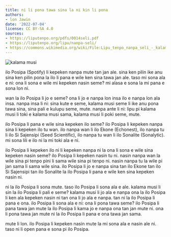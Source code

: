 ```yaml
---
title: ni li pona tawa sina la ni kin li pona
authors:
- lon Jawin
date: '2022-07-04'
license: CC BY-SA 4.0
sources:
- https://liputenpo.org/pdfs/0014seli.pdf
- https://liputenpo.org/lipu/nanpa-seli/
- https://commons.wikimedia.org/wiki/File:Lipu_tenpo_nanpa_seli_-_kalama_musi.png
---
```


![kalama musi](https://upload.wikimedia.org/wikipedia/commons/b/bb/Lipu_tenpo_nanpa_seli_-_kalama_musi.png)

ilo Posipa (Spotify) li kepeken nanpa mute tan jan ale. sina ken pilin ike anu sina ken pilin pona la ilo li pana e wile ken sina tawa jan ale. taso mi sona ala e ni: ona li sona e wile mi kepeken nasin seme? mi alasa e sona la mi pana e sona lon ni.

wan la ilo Posipa li jo e seme? ona li jo e nanpa lon insa ilo e nanpa lon ala insa. nanpa insa li ni: sina kute e seme, kalama musi seme li ike anu pona tawa sina, sina pali e kulupu seme, mute. nanpa ante li ni: lipu pi kalama musi li toki e kalama musi sama, kalama musi li poki seme, mute.

ilo Posipa li pana e wile sina kepeken ilo seme? ilo Posipa li kepeken nanpa sina li kepeken ilo tu wan. ilo nanpa wan li ilo Ekone (Echonest), ilo nanpa tu li ilo Si Sajensipi (Seed Scientific), ilo nanpa tu wan li ilo Sonalite (Sonalytic). mi sona lili e ilo ni la mi toki ala e ni.

ilo Posipa li kepeken ilo ni li kepeken nanpa ni la ona li sona e wile sina kepeken nasin seme? ilo Posipa li kepeken nasin tu ni. nasin nanpa wan la wile sina pi tenpo pini li sama wile sina pi tenpo ni. nasin nanpa tu la wile pi jan sama li sama wile sina. ilo Posipa li jo e nanpa sina tan ilo Ekone tan ilo Si Sajensipi tan ilo Sonalite la ilo Posipa li pana e wile ken sina kepeken nasin ni.

ni la ilo Posipa li sona mute. taso ilo Posipa li sona ala e ale. kalama musi li sin la ilo Posipa li pali e seme? kalama musi li jo ala e nanpa ona la ilo Posipa li ken ala kepeken nasin ni tan ona li jo ala e nanpa. tan ni la ilo Posipa li pana e ona. ilo Posipa li sona ala e ni: ona li pona tawa seme? ilo Posipa li pana tawa jan mute la ilo Posipa li kama jo e nanpa ona tan jan mute ni. ona li pona tawa jan mute ni la ilo Posipa li pana e ona tawa jan sama.

mute li lon. ilo Posipa li kepeken nasin mute la mi sona ala e nasin ale ni. taso ni li open pana e sona pi ilo Posipa.